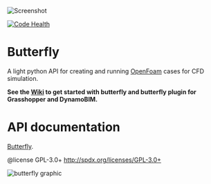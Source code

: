 ![Screenshot](https://github.com/ladybug-tools/butterfly/blob/master/etc/graphics/logo/butterfly_100px.png)

[![Code Health](https://landscape.io/github/ladybug-tools/butterfly/master/landscape.svg?style=flat)](https://landscape.io/github/ladybug-tools/butterfly/master)

Butterfly
========================================
A light python API for creating and running [OpenFoam](http://www.openfoam.org/) cases for CFD simulation.

**See the [Wiki](https://github.com/ladybug-tools/butterfly/wiki) to get started with butterfly and butterfly plugin for Grasshopper and DynamoBIM.**

API documentation
========================================
[Butterfly](http://ladybug-tools.github.io/apidoc/butterfly).

@license GPL-3.0+ <http://spdx.org/licenses/GPL-3.0+>

![butterfly graphic](https://raw.githubusercontent.com/ladybug-tools/butterfly-plus/master/graphics.jpg)
